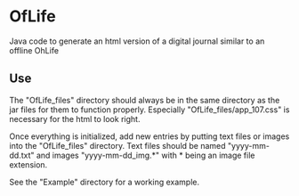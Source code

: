 OfLife
======

Java code to generate an html version of a digital journal similar to an offline OhLife

Use
------
The "OfLife_files" directory should always be in the same directory as the jar files for them to function properly.
Especially "OfLife_files/app_107.css" is necessary for the html to look right.

Once everything is initialized, add new entries by putting text files or images into the "OfLife_files" directory.
Text files should be named "yyyy-mm-dd.txt" and images "yyyy-mm-dd_img.*" with * being an image file extension.

See the "Example" directory for a working example.
